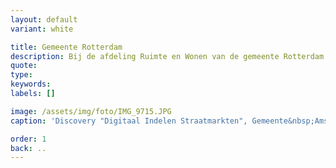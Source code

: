 ```yaml
---
layout: default
variant: white

title: Gemeente Rotterdam
description: Bij de afdeling Ruimte en Wonen van de gemeente Rotterdam hebben we het innovatieprogramma Kennisloods ingericht, waar sinds 2018 iedere 4 weken een business probleem wordt opgelost door middel van digitale innovatie.
quote: 
type: 
keywords:
labels: []

image: /assets/img/foto/IMG_9715.JPG
caption: 'Discovery "Digitaal Indelen Straatmarkten", Gemeente&nbsp;Amsterdam'

order: 1
back: ..
---
```

